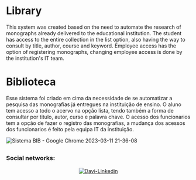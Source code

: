 # Library

This system was created based on the need to automate the research of monographs already delivered to the educational institution.
The student has access to the entire collection in the list option, also having the way to consult by title, author, course and keyword.
Employee access has the option of registering monographs, changing employee access is done by the institution's IT team.


# Biblioteca

Esse sistema foi criado em cima da necessidade de se automatizar a pesquisa das monografias já entregues na instituição de ensino.
O aluno tem acesso a todo o acervo na opção lista, tendo também a forma de consultar por titulo, autor, curso e palavra chave.
O acesso dos funcionarios tem a opção de fazer o registro das monografias, a mudança dos acessos dos funcionarios é feito pela equipa IT da instituição.


![Sistema BIB - Google Chrome 2023-03-11 21-36-08](https://user-images.githubusercontent.com/33521628/224513149-d0bae374-4fb0-4ae9-bff5-377e923521a9.gif)


##
### Social networks:
<div align="center">
  <a href="https://www.linkedin.com/in/davisilvainf/" target="_blank"><img src="https://img.shields.io/badge/-LinkedIn-%230077B5?style=for-the-badge&logo=linkedin&logoColor=white" target="_blank" alt="Davi-Linkedin" align="center"></a>   
</div>
